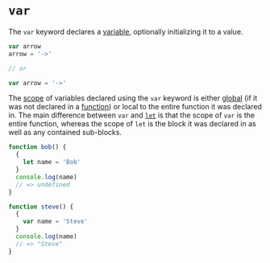 # `var`

The `var` keyword declares a [variable][concept-variable], optionally initializing it to a value.

```javascript
var arrow
arrow = '->'

// or

var arrow = '->'
```

The [scope][concept-scope] of variables declared using the `var` keyword is either [global][concept-global-scope] (if it was not declared in a [function][keyword-function]) or local to the entire function it was declared in. The main difference between `var` and [`let`][keyword-let] is that the scope of `var` is the entire function, whereas the scope of `let` is the block it was declared in as well as any contained sub-blocks.

```javascript
function bob() {
  {
    let name = 'Bob'
  }
  console.log(name)
  // => undefined
}
```

```javascript
function steve() {
  {
    var name = 'Steve'
  }
  console.log(name)
  // => "Steve"
}
```

[keyword-function]: ./function.md
[keyword-let]: ./let.md
[concept-scope]: ../info/scope.md
[concept-global-scope]: ../info/scope.md#global-scope
[concept-variable]: ../../../../reference/concepts/variables.md
